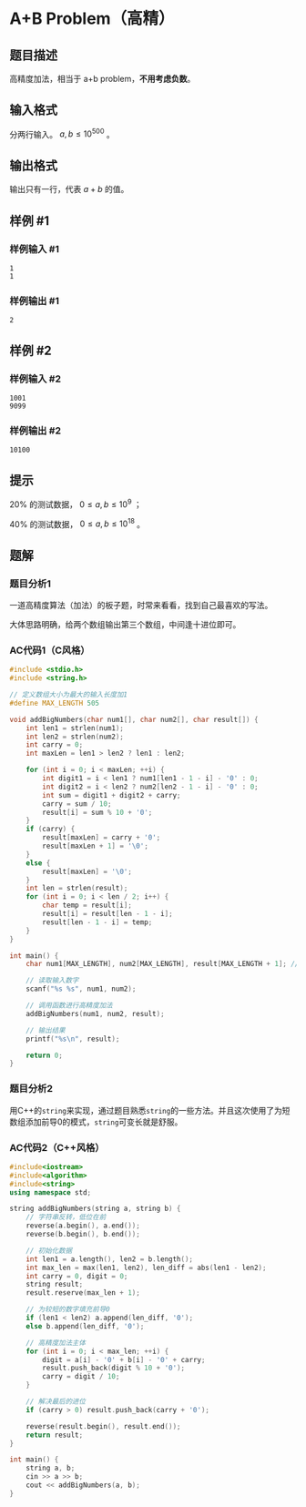 # A+B Problem（高精）

## 题目描述

高精度加法，相当于 a+b problem，**不用考虑负数**。

## 输入格式

分两行输入。 $a,b \leq 10^{500}$ 。

## 输出格式

输出只有一行，代表 $a+b$ 的值。

## 样例 #1

### 样例输入 #1

```
1
1
```

### 样例输出 #1

```
2
```

## 样例 #2

### 样例输入 #2

```
1001
9099
```

### 样例输出 #2

```
10100
```

## 提示

$20\%$ 的测试数据， $0\le a,b \le10^9$ ；

$40\%$ 的测试数据， $0\le a,b \le10^{18}$ 。

## 题解

### 题目分析1

一道高精度算法（加法）的板子题，时常来看看，找到自己最喜欢的写法。

大体思路明确，给两个数组输出第三个数组，中间逢十进位即可。

### AC代码1（C风格）

```c
#include <stdio.h>
#include <string.h>

// 定义数组大小为最大的输入长度加1
#define MAX_LENGTH 505

void addBigNumbers(char num1[], char num2[], char result[]) {
    int len1 = strlen(num1);
    int len2 = strlen(num2);
    int carry = 0;
    int maxLen = len1 > len2 ? len1 : len2;

    for (int i = 0; i < maxLen; ++i) {
        int digit1 = i < len1 ? num1[len1 - 1 - i] - '0' : 0;
        int digit2 = i < len2 ? num2[len2 - 1 - i] - '0' : 0;
        int sum = digit1 + digit2 + carry;
        carry = sum / 10;
        result[i] = sum % 10 + '0';
    }
    if (carry) {
        result[maxLen] = carry + '0';
        result[maxLen + 1] = '\0';
    }
    else {
        result[maxLen] = '\0';
    }
    int len = strlen(result);
    for (int i = 0; i < len / 2; i++) {
        char temp = result[i];
        result[i] = result[len - 1 - i];
        result[len - 1 - i] = temp;
    }
}

int main() {
    char num1[MAX_LENGTH], num2[MAX_LENGTH], result[MAX_LENGTH + 1]; // 结果数组需要多一个位置存放字符串结束符

    // 读取输入数字
    scanf("%s %s", num1, num2);

    // 调用函数进行高精度加法
    addBigNumbers(num1, num2, result);

    // 输出结果
    printf("%s\n", result);

    return 0;
}
```

### 题目分析2

用C++的`string`来实现，通过题目熟悉`string`的一些方法。并且这次使用了为短数组添加前导0的模式，`string`可变长就是舒服。

### AC代码2（C++风格）

```c++
#include<iostream>
#include<algorithm>
#include<string>
using namespace std;

string addBigNumbers(string a, string b) {
	// 字符串反转，低位在前
	reverse(a.begin(), a.end());
	reverse(b.begin(), b.end());

	// 初始化数据
	int len1 = a.length(), len2 = b.length();
	int max_len = max(len1, len2), len_diff = abs(len1 - len2);
	int carry = 0, digit = 0;
	string result;
	result.reserve(max_len + 1);

	// 为较短的数字填充前导0
	if (len1 < len2) a.append(len_diff, '0');
	else b.append(len_diff, '0');

	// 高精度加法主体
	for (int i = 0; i < max_len; ++i) {
		digit = a[i] - '0' + b[i] - '0' + carry;
		result.push_back(digit % 10 + '0');
		carry = digit / 10;
	}

	// 解决最后的进位
	if (carry > 0) result.push_back(carry + '0');

	reverse(result.begin(), result.end());
	return result;
}

int main() {
	string a, b;
	cin >> a >> b;
	cout << addBigNumbers(a, b);
}
```

